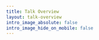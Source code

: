 ```yaml
---
title: Talk Overview
layout: talk-overview
intro_image_absolute: false
intro_image_hide_on_mobile: false
---
```

